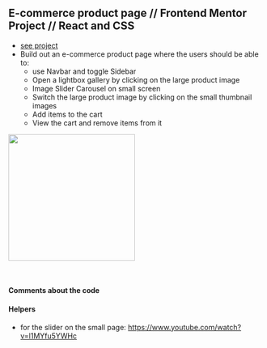 ## E-commerce product page // Frontend Mentor Project // React and CSS

- [see project]()
- Build out an e-commerce product page where the users should be able to:
  - use Navbar and toggle Sidebar
  - Open a lightbox gallery by clicking on the large product image
  - Image Slider Carousel on small screen
  - Switch the large product image by clicking on the small thumbnail images
  - Add items to the cart
  - View the cart and remove items from it

<p align-items: center>
    <img src='./readme-images/Screenshot-comments-01.png' width='250'>
</p>
<br/>

#### Comments about the code

#### Helpers

- for the slider on the small page: https://www.youtube.com/watch?v=l1MYfu5YWHc
